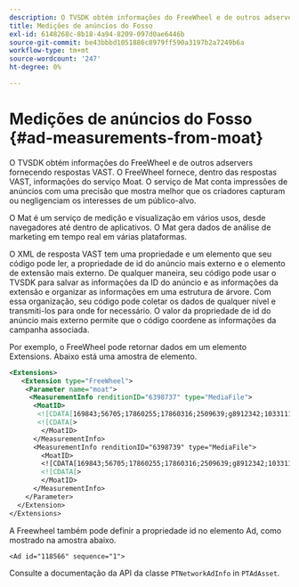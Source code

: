 ```yaml
---
description: O TVSDK obtém informações do FreeWheel e de outros adservers fornecendo respostas VAST. O FreeWheel fornece, dentro das respostas VAST, informações do serviço Moat. O serviço de Mat conta impressões de anúncios com uma precisão que mostra melhor que os criadores capturam ou negligenciam os interesses de um público-alvo.
title: Medições de anúncios do Fosso
exl-id: 6148268c-8b18-4a94-8209-097d0ae6446b
source-git-commit: be43bbbd1051886c8979ff590a3197b2a7249b6a
workflow-type: tm+mt
source-wordcount: '247'
ht-degree: 0%

---
```


# Medições de anúncios do Fosso {#ad-measurements-from-moat}

O TVSDK obtém informações do FreeWheel e de outros adservers fornecendo respostas VAST. O FreeWheel fornece, dentro das respostas VAST, informações do serviço Moat. O serviço de Mat conta impressões de anúncios com uma precisão que mostra melhor que os criadores capturam ou negligenciam os interesses de um público-alvo.

O Mat é um serviço de medição e visualização em vários usos, desde navegadores até dentro de aplicativos. O Mat gera dados de análise de marketing em tempo real em várias plataformas.

O XML de resposta VAST tem uma propriedade e um elemento que seu código pode ler, a propriedade de id do anúncio mais externo e o elemento de extensão mais externo. De qualquer maneira, seu código pode usar o TVSDK para salvar as informações da ID do anúncio e as informações da extensão e organizar as informações em uma estrutura de árvore. Com essa organização, seu código pode coletar os dados de qualquer nível e transmiti-los para onde for necessário. O valor da propriedade de id do anúncio mais externo permite que o código coordene as informações da campanha associada.

Por exemplo, o FreeWheel pode retornar dados em um elemento Extensions. Abaixo está uma amostra de elemento.

```xml
<Extensions> 
   <Extension type="FreeWheel"> 
    <Parameter name="moat"> 
     <MeasurementInfo renditionID="6398737" type="MediaFile"> 
      <MoatID> 
       <![CDATA[169843;56705;17860255;17860316;2509639;g8912342;103311138;g436558;530633]]]]> 
       <![CDATA[> 
        </MoatID> 
      </MeasurementInfo> 
      <MeasurementInfo renditionID="6398739" type="MediaFile"> 
        <MoatID> 
        <![CDATA[169843;56705;17860255;17860316;2509639;g8912342;103311138;g436558;530633]]]]> 
        <![CDATA[> 
        </MoatID> 
      </MeasurementInfo> 
    </Parameter> 
  </Extension> 
</Extensions>
```

A Freewheel também pode definir a propriedade id no elemento Ad, como mostrado na amostra abaixo.

```
<Ad id="118566" sequence="1">
```

Consulte a documentação da API da classe `PTNetworkAdInfo` in `PTAdAsset`.
